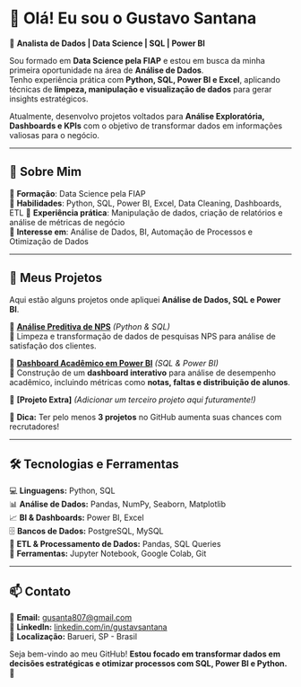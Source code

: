 # 👋 Olá! Eu sou o Gustavo Santana  

🎯 **Analista de Dados | Data Science | SQL | Power BI**  

Sou formado em **Data Science pela FIAP** e estou em busca da minha primeira oportunidade na área de **Análise de Dados**.  
Tenho experiência prática com **Python, SQL, Power BI e Excel**, aplicando técnicas de **limpeza, manipulação e visualização de dados** para gerar insights estratégicos.  

Atualmente, desenvolvo projetos voltados para **Análise Exploratória, Dashboards e KPIs** com o objetivo de transformar dados em informações valiosas para o negócio.  

---

## 🚀 Sobre Mim  
🔹 **Formação**: Data Science pela FIAP  
🔹 **Habilidades**: Python, SQL, Power BI, Excel, Data Cleaning, Dashboards, ETL 
🔹 **Experiência prática**: Manipulação de dados, criação de relatórios e análise de métricas de negócio  
🔹 **Interesse em**: Análise de Dados, BI, Automação de Processos e Otimização de Dados  

---

## 📂 Meus Projetos  
Aqui estão alguns projetos onde apliquei **Análise de Dados, SQL e Power BI**.  

🔹 **[Análise Preditiva de NPS](https://github.com/seuusuario/transcricao-audio-nps)** *(Python & SQL)*  
📌 Limpeza e transformação de dados de pesquisas NPS para análise de satisfação dos clientes.  

🔹 **[Dashboard Acadêmico em Power BI](https://github.com/seuusuario/dashboard-academico)** *(SQL & Power BI)*  
📌 Construção de um **dashboard interativo** para análise de desempenho acadêmico, incluindo métricas como **notas, faltas e distribuição de alunos**.  

🔹 **[Projeto Extra]** *(Adicionar um terceiro projeto aqui futuramente!)*  

📌 **Dica:** Ter pelo menos **3 projetos** no GitHub aumenta suas chances com recrutadores!  

---

## 🛠️ Tecnologias e Ferramentas  
💻 **Linguagens:** Python, SQL  
📊 **Análise de Dados:** Pandas, NumPy, Seaborn, Matplotlib  
📈 **BI & Dashboards:** Power BI, Excel  
🗄️ **Bancos de Dados:** PostgreSQL, MySQL  
🔧 **ETL & Processamento de Dados:** Pandas, SQL Queries  
📂 **Ferramentas:** Jupyter Notebook, Google Colab, Git  

---

## 📫 Contato  
📧 **Email:** [gusanta807@gmail.com](mailto:gusanta807@gmail.com)  
🔗 **LinkedIn:** [linkedin.com/in/gustavsantana](https://linkedin.com/in/gustavsantana)  
📍 **Localização:** Barueri, SP - Brasil  

Seja bem-vindo ao meu GitHub! **Estou focado em transformar dados em decisões estratégicas e otimizar processos com SQL, Power BI e Python.** 🚀  
